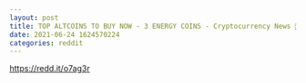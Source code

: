```yaml
--- 
layout: post 
title: TOP ALTCOINS TO BUY NOW - 3 ENERGY COINS - Cryptocurrency News 🔴Live 
date: 2021-06-24 1624570224 
categories: reddit 
--- 
```

https://redd.it/o7ag3r